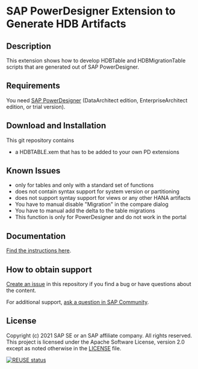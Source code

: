 # SAP PowerDesigner Extension to Generate HDB Artifacts

## Description
This extension shows how to develop HDBTable and HDBMigrationTable scripts that are generated out of SAP PowerDesigner.

## Requirements
You need [SAP PowerDesigner](https://www.sap.com/products/powerdesigner-data-modeling-tools.html) (DataArchitect edition, EnterpriseArchitect edition, or trial version).

## Download and Installation
This git repository contains 
 - a HDBTABLE.xem that has to be added to your own PD extensions

## Known Issues
 - only for tables and only with a standard set of functions
 - does not contain syntax support for system version or partitioning
 - does not support syntay support for views or any other HANA artifacts
 - You have to manual disable "Migration" in the compare dialog
 - You have to manual add the delta to the table migrations
 - This function is only for PowerDesigner and do not work in the portal

## Documentation
[Find the instructions here](https://github.com/SAP-samples/hana-cloud-workshop-powerdesigner-extension/blob/main/Instructions/Readme.md).

## How to obtain support

[Create an issue](https://github.com/SAP-samples/hana-cloud-workshop-powerdesigner-extension/issues) in this repository if you find a bug or have questions about the content.
 
For additional support, [ask a question in SAP Community](https://answers.sap.com/questions/ask.html).

## License
Copyright (c) 2021 SAP SE or an SAP affiliate company. All rights reserved. This project is licensed under the Apache Software License, version 2.0 except as noted otherwise in the [LICENSE](LICENSES/Apache-2.0.txt) file.

[![REUSE status](https://api.reuse.software/badge/github.com/SAP-samples/hana-cloud-workshop-powerdesigner-extension)](https://api.reuse.software/info/github.com/SAP-samples/hana-cloud-workshop-powerdesigner-extension)